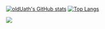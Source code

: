 <!--展示自己 可以跳转到主页的链接 -->
[![oldUath's GitHub stats](https://github-readme-stats.vercel.app/api?username=oldUath&theme=buefy)](https://github.com/oldUath)
[![Top Langs](https://github-readme-stats.vercel.app/api/top-langs/?username=oldUath&layout=compact&theme=buefy)](https://juejin.cn/user/96412752681079/posts)

<!-- // total - contribution -->
![](https://github-readme-streak-stats.herokuapp.com/?user=oldUath&theme=highcontrast)




